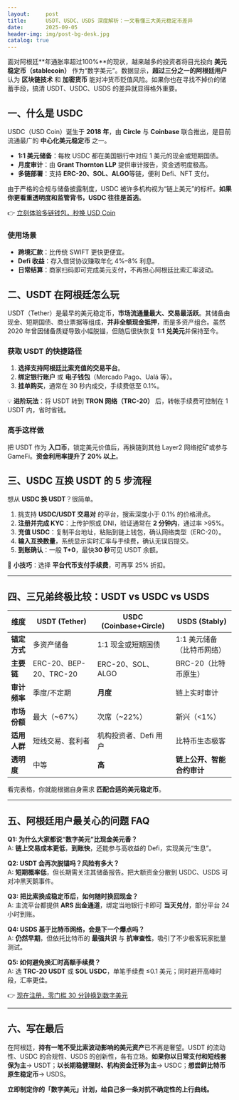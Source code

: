 ```yaml
---
layout:     post
title:      USDT、USDC、USDS 深度解析：一文看懂三大美元稳定币差异
date:       2025-09-05
header-img: img/post-bg-desk.jpg
catalog: true
---
```


面对阿根廷**年通胀率超过100%**的现状，越来越多的投资者将目光投向 **美元稳定币（stablecoin）** 作为“数字美元”。数据显示，**超过三分之一的阿根廷用户**认为 **区块链技术** 和 **加密货币** 能对冲货币贬值风险。如果你也在寻找不掉价的储蓄手段，搞清 USDT、USDC、USDS 的差异就显得格外重要。

## 一、什么是 USDC

USDC（USD Coin）诞生于 **2018 年**，由 **Circle** 与 **Coinbase** 联合推出，是目前流通最广的 **中心化美元稳定币** 之一。

- **1:1 美元储备**：每枚 USDC 都在美国银行中对应 1 美元的现金或短期国债。  
- **月度审计**：由 **Grant Thornton LLP** 提供审计报告，资金透明度极高。  
- **多链部署**：支持 **ERC-20、SOL、ALGO**等链，便利 Defi、NFT 支付。  

由于严格的合规与储备披露制度，USDC 被许多机构视为“链上美元”的标杆。**如果你更看重透明度和监管背书，USDC 往往是首选**。

👉 [立刻体验多链钱包，秒换 USD Coin](https://okxdog.com/)

### 使用场景

- **跨境汇款**：比传统 SWIFT 更快更便宜。  
- **Defi 收益**：存入借贷协议赚取年化 4%–8% 利息。  
- **日常结算**：商家扫码即可完成美元支付，不再担心阿根廷比索汇率波动。  

## 二、USDT 在阿根廷怎么玩

USDT（Tether）是最早的美元稳定币，**市场流通量最大、交易最活跃**。其储备由现金、短期国债、商业票据等组成，**并非全额现金抵押**，而是多资产组合。虽然 2020 年曾因储备质疑导致小幅脱锚，但随后很快恢复 **1:1 兑美元**并保持至今。

### 获取 USDT 的快捷路径

1. **选择支持阿根廷比索充值的交易平台**。  
2. **绑定银行账户** 或 **电子钱包**（Mercado Pago、Ualá 等）。  
3. **挂单购买**，通常在 30 秒内成交，手续费低至 0.1%。  

💡 **进阶玩法**：将 USDT 转到 **TRON 网络（TRC-20）** 后，转帐手续费可控制在 1 USDT 内，省时省钱。

### 高手这样做

把 USDT 作为 **入口币**，锁定美元价值后，再换链到其他 Layer2 网络挖矿或参与 GameFi。**资金利用率提升了 20% 以上**。

## 三、USDC 互换 USDT 的 5 步流程

想从 **USDC 换 USDT**？很简单。

1. 挑支持 **USDC/USDT 交易对** 的平台，搜索深度小于 0.1% 的价格滑点。  
2. **注册并完成 KYC**：上传护照或 DNI，验证通常在 **2 分钟内**，通过率 >95%。  
3. **充值 USDC**：复制平台地址，粘贴到链上钱包，确认网络类型（ERC-20）。  
4. **输入互换数量**，系统显示实时汇率与手续费，确认无误后提交。  
5. **到账确认**：一般 **T+0**，最快**30 秒**可见 USDT 余额。  

📌 **小技巧**：选择 **平台代币支付手续费**，可再享 25% 折扣。

---

## 四、三兄弟终极比较：USDT vs USDC vs USDS

| 维度        | USDT (Tether)            | USDC (Coinbase+Circle)    | USDS (Stably)            |
|-------------|--------------------------|----------------------------|--------------------------|
| **锚定方式** | 多资产储备               | 1:1 现金或短期国债         | 1:1 美元储备（比特币网络） |
| **主要链**   | ERC-20、BEP-20、TRC-20   | ERC-20、SOL、ALGO          | BRC-20（比特币原生）      |
| **审计频率** | 季度/不定期               | **月度**                   | 链上实时审计              |
| **市场份额** | 最大（~67%）             | 次席（~22%）               | 新兴（<1%）               |
| **适用人群** | 短线交易、套利者           | 机构投资者、Defi 用户       | 比特币生态极客            |
| **透明度**   | 中等                      | **高**                     | **链上公开、智能合约审计** |

看完表格，你就能根据自身需求 **匹配合适的美元稳定币**。

---

## 五、阿根廷用户最关心的问题 FAQ

**Q1: 为什么大家都说“数字美元”比现金美元香？**  
A: **链上交易成本更低**，**到账快**，还能参与高收益的 Defi，实现美元“生息”。

**Q2: USDT 会再次脱锚吗？风险有多大？**  
A: **短期概率低**，但长期需关注其储备报告。把大额资金分散到 USDC、USDS 可对冲黑天鹅事件。

**Q3: 把比索换成稳定币后，如何随时换回现金？**  
A: 主流平台都提供 **ARS 出金通道**，绑定当地银行卡即可 **当天兑付**，部分平台 24 小时到账。

**Q4: USDS 基于比特币网络，会是下一个爆点吗？**  
A: **仍然早期**，但依托比特币的 **最强共识** 与 **抗审查性**，吸引了不少极客玩家批量测试。

**Q5: 如何避免换汇时高额手续费？**  
A: 选 **TRC-20 USDT** 或 **SOL USDC**，单笔手续费 ≤0.1 美元；同时避开高峰时段，汇率更佳。

👉 [现在注册，零门槛 30 分钟换到数字美元](https://okxdog.com/)

---

## 六、写在最后

在阿根廷，**持有一笔不受比索波动影响的美元资产**已不再是奢望。USDT 的流动性、USDC 的合规性、USDS 的创新性，各有立场。**如果你以日常支付和短线套保为主**→ USDT；**以长期稳健理财、机构资金迁移为主**→ USDC；**想尝鲜比特币原生稳定币**→ USDS。  

**立即制定你的「数字美元」计划，给自己多一条对抗不确定性的上行曲线。**